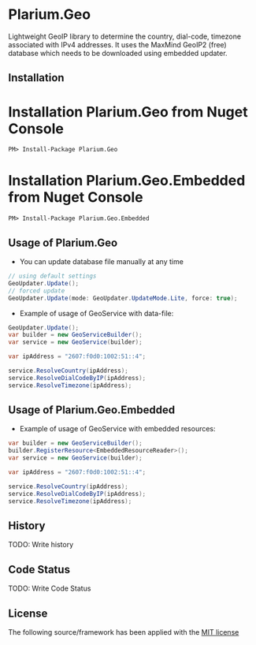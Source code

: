 Plarium.Geo
=========

Lightweight GeoIP library to determine the country, dial-code, timezone associated with IPv4 addresses. It uses the MaxMind GeoIP2 (free) database which needs to be downloaded using embedded updater.

Installation
-------

# Installation Plarium.Geo from Nuget Console

    PM> Install-Package Plarium.Geo

# Installation Plarium.Geo.Embedded from Nuget Console

    PM> Install-Package Plarium.Geo.Embedded


Usage of Plarium.Geo
-------

* You can update database file manually at any time
```csharp
// using default settings
GeoUpdater.Update();
// forced update
GeoUpdater.Update(mode: GeoUpdater.UpdateMode.Lite, force: true);
```

* Example of usage of GeoService with data-file:
```csharp
GeoUpdater.Update();
var builder = new GeoServiceBuilder();
var service = new GeoService(builder);

var ipAddress = "2607:f0d0:1002:51::4";

service.ResolveCountry(ipAddress);
service.ResolveDialCodeByIP(ipAddress);
service.ResolveTimezone(ipAddress);
```

Usage of Plarium.Geo.Embedded
-------

* Example of usage of GeoService with embedded resources:
```csharp
var builder = new GeoServiceBuilder();
builder.RegisterResource<EmbeddedResourceReader>();
var service = new GeoService(builder);

var ipAddress = "2607:f0d0:1002:51::4";

service.ResolveCountry(ipAddress);
service.ResolveDialCodeByIP(ipAddress);
service.ResolveTimezone(ipAddress);
```

History
-------

TODO: Write history

Code Status
-------

TODO: Write Code Status

License
-------

The following source/framework has been applied with the [MIT license](https://github.com/anton-nesterenko/Plarium.Geo/LICENSE)





